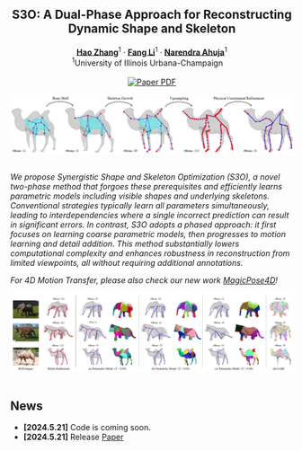 <p align="center">

  <h2 align="center">S3O: A Dual-Phase Approach for Reconstructing Dynamic Shape and Skeleton</h2>
  <p align="center">
    <a href="https://haoz19.github.io/"><strong>Hao Zhang</strong></a><sup>1</sup>
    ·
    <a href="https://www.linkedin.com/in/fang-li-8ab696223/"><strong>Fang Li</strong></a><sup>1</sup>
    ·
    <a href="https://vision.ai.illinois.edu/narendra-ahuja/"><strong>Narendra Ahuja</strong></a><sup>1</sup>
    <br>
    <sup>1</sup>University of Illinois Urbana-Champaign &nbsp;&nbsp;&nbsp;
    <br>
    </br>
        <a href="https://arxiv.org/pdf/2405.12607">
        <img src='https://img.shields.io/badge/arXiv-S3O-green' alt='Paper PDF'>
        </a>
<!--         <a href='https://boese0601.github.io/magicpose4d/'>
        <img src='https://img.shields.io/badge/Project_Page-MagicPose4D-blue' alt='Project Page'></a> -->
        <!-- <a href='https://youtu.be/VPJe6TyrT-Y'>
        <img src='https://img.shields.io/badge/YouTube-MagicPose-rgb(255, 0, 0)' alt='Youtube'></a> -->
     </br>
    <table align="center">
        <img src="./figures/fig6.png">
    </table>
</p>

*We propose Synergistic Shape and Skeleton Optimization (S3O), a novel two-phase method that forgoes these prerequisites
and efficiently learns parametric models including visible shapes and underlying skeletons. Conventional strategies typically learn all parameters simultaneously, leading to interdependencies where a single incorrect prediction can result in significant errors. In contrast, S3O adopts a phased
approach: it first focuses on learning coarse parametric models, then progresses to motion learning and detail addition. This method substantially lowers computational complexity and enhances robustness in reconstruction from limited viewpoints, all without requiring additional annotations.*

*For 4D Motion Transfer, please also check our new work [MagicPose4D](https://github.com/haoz19/MagicPose4D)!*

<table align="center">
    <img src="./figures/fig77.png"> 
</table>

## News
* **[2024.5.21]** Code is coming soon.
* **[2024.5.21]** Release [Paper](https://arxiv.org/pdf/2405.12607)
